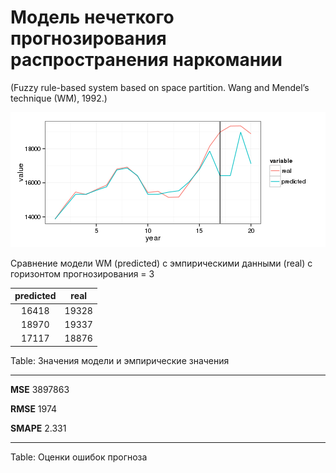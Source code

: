 # Модель нечеткого прогнозирования распространения наркомании
(Fuzzy rule-based system based on space partition. 
Wang and Mendel’s technique (WM), 1992.)








![plot of chunk cmp](figure/cmp.png) 

Сравнение модели WM (predicted) с эмпирическими данными (real) с горизонтом прогнозирования = 3

|  predicted  |  real  |
|:-----------:|:------:|
|    16418    | 19328  |
|    18970    | 19337  |
|    17117    | 18876  |

Table: Значения модели и эмпирические значения

----------- -------
  **MSE**   3897863

 **RMSE**    1974  

 **SMAPE**   2.331 
----------- -------

Table: Оценки ошибок прогноза
